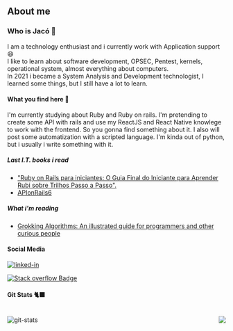 ## About me
### Who is Jacó 🤔

<p alt="about me">I am a technology enthusiast and i currently work with Application support 😄
  <br>
I like to learn about software development, OPSEC, Pentest, kernels, operational system, almost everything about computers.
  <br>
 In 2021 i became a System Analysis and Development technologist, I learned some things, but I still have a lot to learn.
</p>


#### What you find here 🔎


<p alt="what you find here">I'm currently studying about Ruby and Ruby on rails. I'm pretending to create some API with rails and use my ReactJS and React Native knowlege to work with the frontend. So you gonna find something about it. I also will post some automatization with a scripted language.  I'm kinda out of python, but i usually i write something with it.</p>


<div alt="social media" align="left">
 
##### Last I.T. books i read
 - ["Ruby on Rails para iniciantes: O Guia Final do Iniciante para Aprender Rubi sobre Trilhos Passo a Passo".](https://www.amazon.com.br/Ruby-Rails-para-iniciantes-Iniciante-ebook)
 - [APIonRails6](https://leanpub.com/apionrails6/)
  
##### What i'm reading
  

  - [Grokking Algorithms: An illustrated guide for programmers and other curious people](https://www.amazon.com.br/dp/B09781V6F7)
  
  
#### Social Media
  

  <a href="https://www.linkedin.com/in/jacomaga" target="_blank">
  <img align="left "alt="linked-in" src="https://img.shields.io/badge/linkedin-%230077B5.svg?&style=for-the-badge&logo=linkedin&logoColor=white" /></a>
</div>

[![Stack overflow Badge](https://img.shields.io/badge/-Stack%20overflow-FE7A16?style=for-the-badge&logo=stack-overflow&logoColor=white&link=https://stackoverflow.com/users/10754944/jac%c3%b3-magalh%c3%a3es)](https://stackoverflow.com/users/10754944/jac%c3%b3-magalh%c3%a3es)


<div alt="git stats">
  
#### Git Stats 🐈‍⬛

<br>
  <img src="https://github-readme-stats.vercel.app/api?username=jacomaga&theme=tokyonight&show_icons=true" alt="git-stats" align="left" />


  <img src="https://github-readme-stats.vercel.app/api/top-langs/?username=jacomaga&hide=html&layout=compact=true&theme=tokyonight" align="right"  />

</div>


